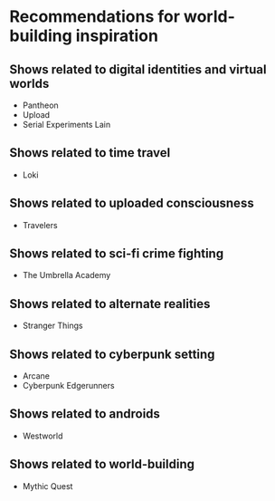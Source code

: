 # Recommendations for world-building inspiration

## Shows related to digital identities and virtual worlds
- Pantheon
- Upload
- Serial Experiments Lain

## Shows related to time travel
- Loki

## Shows related to uploaded consciousness
- Travelers

## Shows related to sci-fi crime fighting
- The Umbrella Academy

## Shows related to alternate realities
- Stranger Things

## Shows related to cyberpunk setting
- Arcane
- Cyberpunk Edgerunners

## Shows related to androids
- Westworld

## Shows related to world-building
- Mythic Quest
